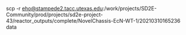 scp -r eho@stampede2.tacc.utexas.edu:/work/projects/SD2E-Community/prod/projects/sd2e-project-43/reactor_outputs/complete/NovelChassis-EcN-WT-1/20210310165236 data

